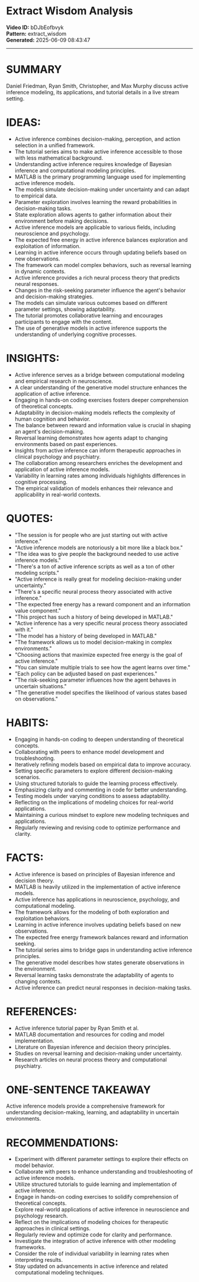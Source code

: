 # Extract Wisdom Analysis

**Video ID:** bDJbEofbvyk  
**Pattern:** extract_wisdom  
**Generated:** 2025-06-09 08:43:47  

---

# SUMMARY
Daniel Friedman, Ryan Smith, Christopher, and Max Murphy discuss active inference modeling, its applications, and tutorial details in a live stream setting.

# IDEAS:
- Active inference combines decision-making, perception, and action selection in a unified framework.
- The tutorial series aims to make active inference accessible to those with less mathematical background.
- Understanding active inference requires knowledge of Bayesian inference and computational modeling principles.
- MATLAB is the primary programming language used for implementing active inference models.
- The models simulate decision-making under uncertainty and can adapt to empirical data.
- Parameter exploration involves learning the reward probabilities in decision-making tasks.
- State exploration allows agents to gather information about their environment before making decisions.
- Active inference models are applicable to various fields, including neuroscience and psychology.
- The expected free energy in active inference balances exploration and exploitation of information.
- Learning in active inference occurs through updating beliefs based on new observations.
- The framework can model complex behaviors, such as reversal learning in dynamic contexts.
- Active inference provides a rich neural process theory that predicts neural responses.
- Changes in the risk-seeking parameter influence the agent's behavior and decision-making strategies.
- The models can simulate various outcomes based on different parameter settings, showing adaptability.
- The tutorial promotes collaborative learning and encourages participants to engage with the content.
- The use of generative models in active inference supports the understanding of underlying cognitive processes.

# INSIGHTS:
- Active inference serves as a bridge between computational modeling and empirical research in neuroscience.
- A clear understanding of the generative model structure enhances the application of active inference.
- Engaging in hands-on coding exercises fosters deeper comprehension of theoretical concepts.
- Adaptability in decision-making models reflects the complexity of human cognition and behavior.
- The balance between reward and information value is crucial in shaping an agent's decision-making.
- Reversal learning demonstrates how agents adapt to changing environments based on past experiences.
- Insights from active inference can inform therapeutic approaches in clinical psychology and psychiatry.
- The collaboration among researchers enriches the development and application of active inference models.
- Variability in learning rates among individuals highlights differences in cognitive processing.
- The empirical validation of models enhances their relevance and applicability in real-world contexts.

# QUOTES:
- "The session is for people who are just starting out with active inference."
- "Active inference models are notoriously a bit more like a black box."
- "The idea was to give people the background needed to use active inference models."
- "There's a ton of active inference scripts as well as a ton of other modeling scripts."
- "Active inference is really great for modeling decision-making under uncertainty."
- "There's a specific neural process theory associated with active inference."
- "The expected free energy has a reward component and an information value component."
- "This project has such a history of being developed in MATLAB."
- "Active inference has a very specific neural process theory associated with it."
- "The model has a history of being developed in MATLAB."
- "The framework allows us to model decision-making in complex environments."
- "Choosing actions that maximize expected free energy is the goal of active inference."
- "You can simulate multiple trials to see how the agent learns over time."
- "Each policy can be adjusted based on past experiences."
- "The risk-seeking parameter influences how the agent behaves in uncertain situations."
- "The generative model specifies the likelihood of various states based on observations."

# HABITS:
- Engaging in hands-on coding to deepen understanding of theoretical concepts.
- Collaborating with peers to enhance model development and troubleshooting.
- Iteratively refining models based on empirical data to improve accuracy.
- Setting specific parameters to explore different decision-making scenarios.
- Using structured tutorials to guide the learning process effectively.
- Emphasizing clarity and commenting in code for better understanding.
- Testing models under varying conditions to assess adaptability.
- Reflecting on the implications of modeling choices for real-world applications.
- Maintaining a curious mindset to explore new modeling techniques and applications.
- Regularly reviewing and revising code to optimize performance and clarity.

# FACTS:
- Active inference is based on principles of Bayesian inference and decision theory.
- MATLAB is heavily utilized in the implementation of active inference models.
- Active inference has applications in neuroscience, psychology, and computational modeling.
- The framework allows for the modeling of both exploration and exploitation behaviors.
- Learning in active inference involves updating beliefs based on new observations.
- The expected free energy framework balances reward and information seeking.
- The tutorial series aims to bridge gaps in understanding active inference principles.
- The generative model describes how states generate observations in the environment.
- Reversal learning tasks demonstrate the adaptability of agents to changing contexts.
- Active inference can predict neural responses in decision-making tasks.

# REFERENCES:
- Active inference tutorial paper by Ryan Smith et al.
- MATLAB documentation and resources for coding and model implementation.
- Literature on Bayesian inference and decision theory principles.
- Studies on reversal learning and decision-making under uncertainty.
- Research articles on neural process theory and computational psychiatry.

# ONE-SENTENCE TAKEAWAY
Active inference models provide a comprehensive framework for understanding decision-making, learning, and adaptability in uncertain environments.

# RECOMMENDATIONS:
- Experiment with different parameter settings to explore their effects on model behavior.
- Collaborate with peers to enhance understanding and troubleshooting of active inference models.
- Utilize structured tutorials to guide learning and implementation of active inference.
- Engage in hands-on coding exercises to solidify comprehension of theoretical concepts.
- Explore real-world applications of active inference in neuroscience and psychology research.
- Reflect on the implications of modeling choices for therapeutic approaches in clinical settings.
- Regularly review and optimize code for clarity and performance.
- Investigate the integration of active inference with other modeling frameworks.
- Consider the role of individual variability in learning rates when interpreting results.
- Stay updated on advancements in active inference and related computational modeling techniques.